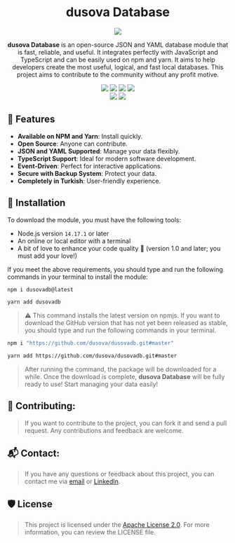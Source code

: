 <div align="center">
<h1>dusova Database</h1>

![](https://github-readme-stats.vercel.app/api/pin/?username=dusova&repo=dusovadb&cache_seconds=86400&theme=react)

**dusova Database** is an open-source JSON and YAML database module that is fast, reliable, and useful. It integrates perfectly with JavaScript and TypeScript and can be easily used on npm and yarn. It aims to help developers create the most useful, logical, and fast local databases. This project aims to contribute to the community without any profit motive.

![](https://img.shields.io/npm/l/dusovadb?style=flat-square) ![](https://img.shields.io/npm/dt/dusovadb?style=flat-square) ![](https://img.shields.io/bundlephobia/min/dusovadb?style=flat-square) ![](https://img.shields.io/npm/v/dusovadb?style=flat-square)<br/>
![](https://img.shields.io/github/stars/dusova/dusovadb?style=social) ![](https://img.shields.io/github/last-commit/dusova/dusovadb?style=flat-square)

</div>

## 🎈 Features
- **Available on NPM and Yarn**: Install quickly.
- **Open Source**: Anyone can contribute.
- **JSON and YAML Supported**: Manage your data flexibly.
- **TypeScript Support**: Ideal for modern software development.
- **Event-Driven**: Perfect for interactive applications.
- **Secure with Backup System**: Protect your data.
- **Completely in Turkish**: User-friendly experience.

## 🎀 Installation
To download the module, you must have the following tools:

- Node.js version `14.17.1` or later
- An online or local editor with a terminal
- A bit of love to enhance your code quality 💖 (version 1.0 and later; you must add your love!)

If you meet the above requirements, you should type and run the following commands in your terminal to install the module:

```bash
npm i dusovadb@latest
```
```bash
yarn add dusovadb
```

> ⚠️ This command installs the latest version on npmjs. If you want to download the GitHub version that has not yet been released as stable, you should type and run the following commands in your terminal.

```bash
npm i "https://github.com/dusova/dusovadb.git#master"
```
```bash
yarn add https://github.com/dusova/dusovadb.git#master
```

> After running the command, the package will be downloaded for a while. Once the download is complete, **dusova Database** will be fully ready to use! Start managing your data easily!

## 📝 Contributing:
> If you want to contribute to the project, you can fork it and send a pull request. Any contributions and feedback are welcome.

## 📬 Contact:
> If you have any questions or feedback about this project, you can contact me via [email](mailto:info@mdusova.com) or [LinkedIn](https://linkedin.com/in/mdusova).

## 🛡️ License
> This project is licensed under the [Apache License 2.0](LICENSE). For more information, you can review the LICENSE file.
